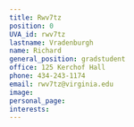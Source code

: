 ```yaml
---
title: Rwv7tz
position: 0
UVA_id: rwv7tz
lastname: Vradenburgh
name: Richard
general_position: gradstudent
office: 125 Kerchof Hall
phone: 434-243-1174
email: rwv7tz@virginia.edu
image: 
personal_page: 
interests: 
---
```


